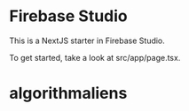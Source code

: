 # Firebase Studio

This is a NextJS starter in Firebase Studio.

To get started, take a look at src/app/page.tsx.
# algorithmaliens

